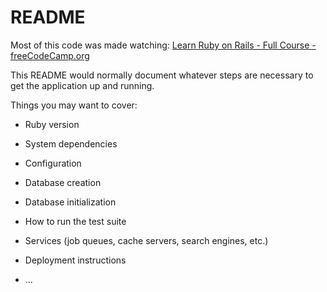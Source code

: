 # README

Most of this code was made watching: [Learn Ruby on Rails - Full Course -
freeCodeCamp.org](https://www.youtube.com/watch?v=fmyvWz5TUWg)

This README would normally document whatever steps are necessary to get the
application up and running.

Things you may want to cover:

* Ruby version

* System dependencies

* Configuration

* Database creation

* Database initialization

* How to run the test suite

* Services (job queues, cache servers, search engines, etc.)

* Deployment instructions

* ...
